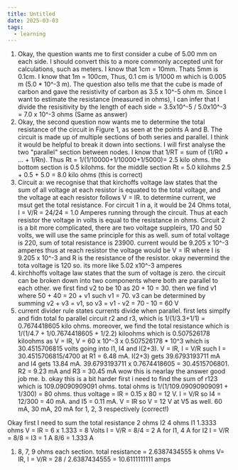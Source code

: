 ```yaml
---
title: Untitled
date: 2025-03-03
tags:
  - learning
---
```

1. Okay, the question wants me to first consider a cube of 5.00 mm on each side. I should convert this to a more commonly accepted unit for calculations, such as meters. I know that 1cm = 10mm. Thats 5mm is 0.1cm. I know that 1m = 100cm, Thus, 0.1 cm is 1/1000 m which is 0.005 m (5.0 * 10^-3 m). The question also tells me that the cube is made of carbon and gave the resistivity of carbon as 3.5 x 10^-5 ohm m. Since I want to estimate the resistance (measured in ohms), I can infer that I divide the resisitivity by the length of each side = 3.5x10^-5 / 5.0x10^-3 = 7.0 x 10^-3 ohms (Same as answer)
2. Okay, the second question now wants me to determine the total resistance of the circuit in Figure 1, as seen at the points A and B. The circuit is made up of multiple sections of both series and parallel. I think it would be helpful to break it down into sections. I will first analyse the two "parallel" section between nodes. I know that 1/RT = sum of (1/R0 + ... + 1/Rn). Thus Rt = 1/(1/10000+1/10000+1/5000)= 2.5 kilo ohms. the bottom section is 0.5 kilohms. for the middle section Rt = 5.0 kilohms 2.5 + 0.5 + 5.0 = 8.0 kilo ohms (this is correct)
3. Circuit a: we recognise that that kirchoffs voltage law states that the sum of all voltage at each resistor is equated to the total voltage, and the voltage at each resistor follows V = IR. to determine current, we msut get the total resistance. For circuit 1 in a, it would be 24 Ohms total, I = V/R = 24/24 = 1.0 Amperes running through the circuit. Thus at each resistor the voltage in volts is equal to the resistance in ohms. Circuit 2 is a bit more complicated, there are two voltage suppleirs, 170 and 50 volts, we will use the same principle for this as well. sum of total voltage is 220, sum of total resistance is 23900. current would be 9.205 x 10^-3 amperes thus at reach resistor the voltage would be V = IR where I is 9.205 x 10^-3 and R is the resistance of the resistor. okay nevermind the tota voltage is 120 so. its more like 5.02 x10^-3 amperes
4. kirchhoffs voltage law states that the sum of voltage is zero. the circuit can be broken down into two components where both are parallel to each other. we first find v2 to be 10 as 20 + 10 = 30. then we find v1 where 50 + 40 = 20 + v1 such v1 = 70. v3 can be determined by summing v2 + v3 = v1, so v3 = v1 - v2 = 70 - 10 = 60 V
5. current divider rule states currents divide when parallel. first lets simplfy and fidn total fo parallel circuit r2 and r3, which is 1/(1/3.3+1/1) = 0.7674418605 kilo ohms. moreover, we find the total resistance which is 1/(1/4.7 + 1/0.7674418605 + 1/2.2) kiloohms which is 0.507526178 kiloohms as V = IR, V = 60 x 10^-3 x 0.507526178 * 10^3 which is 30.4515706815 volts going into I1, I4 and I(2+3). V = IR, I = V/R such I = 30.4515706815/4700 at R1 = 6.48 mA.  I(2+3) gets 39.6793193711 mA and I4 gets 13.84 mA. 39.6793193711 x 0.7674418605 = 30.4515706801. R2 = 9.23 mA and R3 = 30.45 mA wow this is nearlay the answer good job me.
b. okay this is a bit harder first i need to find the sum of r123 which is 109.09090909091 ohms. total ohms is 1/(1/109.09090909091 + 1/300) = 80 ohms. thus voltage = IR = 0.15 x 80 = 12 V. I = V/R so I4 = 12/300 = 40 mA. and I5 = 0.11 mA. V = IR so V = 12 V at V5 as well. 60 mA, 30 mA, 20 mA for 1, 2, 3 respectively (correct!)

Okay first I need to sum the total resistance
2 ohms I2
4 ohms I1
1.3333 ohms 
V = IR = 6 x 1.333 = 8 Volts
I = V/R = 8/4 = 2 A for I1, 4 A for I2
I = V/R = 8/8 = I3 = 1 A
8/6 = 1.333 A
1. 8, 7, 9 ohms each section. total resistance = 2.6387434555 k ohms V= IR, I = V/R = 28 / 2.6387434555 = 10.6111111111 amps 